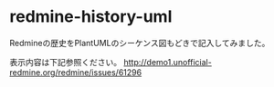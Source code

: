 # redmine-history-uml
Redmineの歴史をPlantUMLのシーケンス図もどきで記入してみました。

表示内容は下記参照ください。
http://demo1.unofficial-redmine.org/redmine/issues/61296
